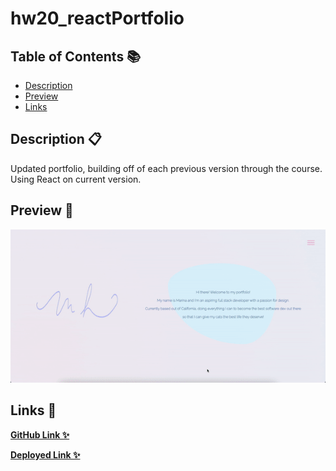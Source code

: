 # hw20_reactPortfolio

## Table of Contents 📚

- [Description](#description)
- [Preview](#preview)
- [Links](#links)

## Description 📋

Updated portfolio, building off of each previous version through the course. Using React on current version. 

## Preview 📸

![Visual](./src/assets/images/porti.gif)

## Links 💾

**[GitHub Link ✨](https://github.com/mxhuisken/hw20_reactPortfolio)**

**[Deployed Link ✨]()**
